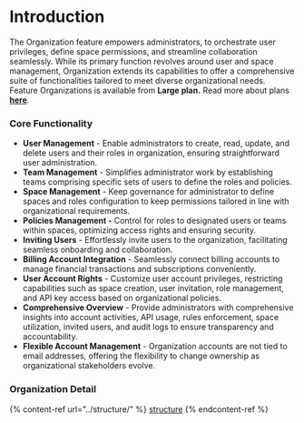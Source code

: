 # Introduction

The Organization feature empowers administrators, to orchestrate user privileges, define space permissions, and streamline collaboration seamlessly. While its primary function revolves around user and space management, Organization extends its capabilities to offer a comprehensive suite of functionalities tailored to meet diverse organizational needs. Feature Organizations is available from **Large plan.** Read more about plans [**here**](https://www.decisionrules.io/pricing/public-cloud).

### **Core Functionality**

* **User Management** - Enable administrators to create, read, update, and delete users and their roles in organization, ensuring straightforward user administration.
* **Team Management** - Simplifies administrator work by establishing teams comprising specific sets of users to define the roles and policies.
* **Space Management** - Keep governance for administrator to define spaces and roles configuration to keep permissions tailored in line with organizational requirements.
* **Policies Management -** Control for roles to designated users or teams within spaces, optimizing access rights and ensuring security.
* **Inviting Users** - Effortlessly invite users to the organization, facilitating seamless onboarding and collaboration.
* **Billing Account Integration** - Seamlessly connect billing accounts to manage financial transactions and subscriptions conveniently.
* **User Account Rights** - Customize user account privileges, restricting capabilities such as space creation, user invitation, role management, and API key access based on organizational policies.
* **Comprehensive Overview** - Provide administrators with comprehensive insights into account activities, API usage, rules enforcement, space utilization, invited users, and audit logs to ensure transparency and accountability.
* **Flexible Account Management** - Organization accounts are not tied to email addresses, offering the flexibility to change ownership as organizational stakeholders evolve.

### Organization Detail

{% content-ref url="../structure/" %}
[structure](../structure/)
{% endcontent-ref %}

